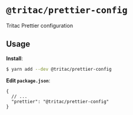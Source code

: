 # `@tritac/prettier-config`

Tritac Prettier configuration

## Usage

**Install**:

```bash
$ yarn add --dev @tritac/prettier-config
```

**Edit `package.json`**:

```jsonc
{
  // ...
  "prettier": "@tritac/prettier-config"
}
```
